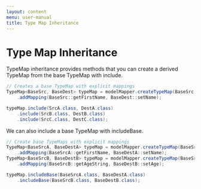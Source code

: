 ```yaml
---
layout: content
menu: user-manual
title: Type Map Inheritance
---
```


# Type Map Inheritance

TypeMap inheritance provides methods that you can create a derived TypeMap from the base TypeMap with include.

```java
// Creates a base TypeMap with explicit mappings
TypeMap<BaseSrc, BaseDest> typeMap = modelMapper.createTypeMap(BaseSrc.class, BaseDest.class)
	.addMapping(BaseSrc::getFirstName, BaseDest::setName);

typeMap.include(SrcA.class, DestA.class)
	.include(SrcB.class, DestB.class)
	.include(SrcC.class, DestC.class);
```

We can also include a base TypeMap with includeBase.

```java
// Create base TypeMaps with explicit mappings
TypeMap<BaseSrcA, BaseDestA> typeMap = modelMapper.createTypeMap(BaseSrcA.class, BaseDestA.class)
	.addMapping(BaseSrcA::getFirstName, BaseDestA::setName);
TypeMap<BaseSrcB, BaseDestB> typeMap = modelMapper.createTypeMap(BaseSrcB.class, BaseDestB.class)
	.addMapping(BaseSrcB::getAgeString, BaseDestB::setAge);

typeMap.includeBase(BaseSrcA.class, BaseDestA.class)
	.includeBase(BaseSrcB.class, BaseDestB.class);
```
